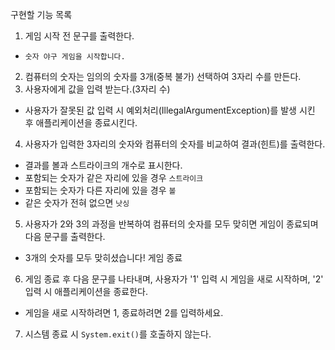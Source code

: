 구현할 기능 목록

1. 게임 시작 전 문구를 출력한다.
- `숫자 야구 게임을 시작합니다.`
2. 컴퓨터의 숫자는 임의의 숫자를 3개(중복 불가) 선택하여 3자리 수를 만든다.
3. 사용자에게 값을 입력 받는다.(3자리 수)
- 사용자가 잘못된 값 입력 시 예외처리(IllegalArgumentException)를 발생 시킨 후 애플리케이션을 종료시킨다.
4. 사용자가 입력한 3자리의 숫자와 컴퓨터의 숫자를 비교하여 결과(힌트)를 출력한다.
- 결과를 볼과 스트라이크의 개수로 표시한다.
- 포함되는 숫자가 같은 자리에 있을 경우 `스트라이크`
- 포함되는 숫자가 다른 자리에 있을 경우 `볼`
- 같은 숫자가 전혀 없으면 `낫싱`
5. 사용자가 2와 3의 과정을 반복하여 컴퓨터의 숫자를 모두 맞히면 게임이 종료되며 다음 문구를 출력한다.
- 3개의 숫자를 모두 맞히셨습니다! 게임 종료
6. 게임 종료 후 다음 문구를 나타내며, 사용자가 '1' 입력 시 게임을 새로 시작하며, '2' 입력 시 애플리케이션을 종료한다. 
- 게임을 새로 시작하려면 1, 종료하려면 2를 입력하세요. 
7. 시스템 종료 시 `System.exit()`를 호출하지 않는다.